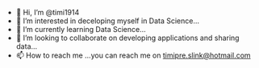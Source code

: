 - 👋 Hi, I’m @timi1914
- 👀 I’m interested in deceloping myself in Data Science...
- 🌱 I’m currently learning Data Science...
- 💞️ I’m looking to collaborate on developing applications and sharing data...
- 📫 How to reach me ...you can reach me on timipre.slink@hotmail.com

<!---
timi1914/timi1914 is a ✨ special ✨ repository because its `README.md` (this file) appears on your GitHub profile.
You can click the Preview link to take a look at your changes.
--->
